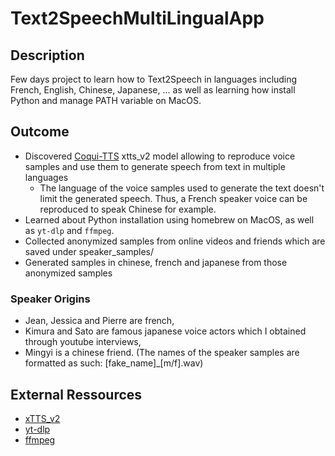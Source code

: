 # Text2SpeechMultiLingualApp

## Description
Few days project to learn how to Text2Speech in languages including French, English, Chinese, Japanese, ... as well as learning how install Python and manage PATH variable on MacOS.

## Outcome
- Discovered [Coqui-TTS](https://github.com/coqui-ai/TTS) xtts_v2 model allowing to reproduce voice samples and use them to generate speech from text in multiple languages
   - The language of the voice samples used to generate the text doesn't limit the generated speech. Thus, a French speaker voice can be reproduced to speak Chinese for example.
- Learned about Python installation using homebrew on MacOS, as well as `yt-dlp` and `ffmpeg`.
- Collected anonymized samples from online videos and friends which are saved under speaker_samples/
- Generated samples in chinese, french and japanese from those anonymized samples

### Speaker Origins
- Jean, Jessica and Pierre are french,
- Kimura and Sato are famous japanese voice actors which I obtained through youtube interviews,
- Mingyi is a chinese friend.
(The names of the speaker samples are formatted as such: [fake_name]_[m/f].wav)

## External Ressources
- [xTTS_v2](https://huggingface.co/coqui/XTTS-v2)
- [yt-dlp](https://github.com/yt-dlp/yt-dlp)
- [ffmpeg](https://github.com/FFmpeg/FFmpeg)